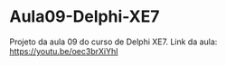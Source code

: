 # Aula09-Delphi-XE7
Projeto da aula 09 do curso de Delphi XE7. Link da aula: https://youtu.be/oec3brXiYhI
